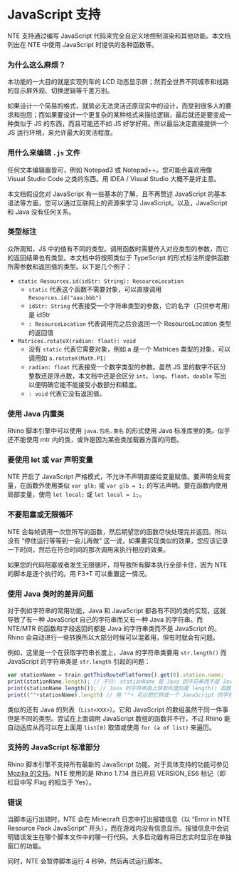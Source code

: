 # JavaScript 支持

NTE 支持通过编写 JavaScript 代码来完全自定义地控制渲染和其他功能。本文档列出在 NTE 中使用 JavaScript 时提供的各种函数等。



### 为什么这么麻烦？

本功能的一大目的就是实现列车的 LCD 动态显示屏；然而全世界不同城市和线路的显示屏外观、切换逻辑等千差万别。

如果设计一个简易的格式，就势必无法灵活还原现实中的设计，而受到很多人的要求和抱怨；而如果要设计一个更复杂的某种格式来描绘逻辑，最后就还是要变成一种类似于 JS 的东西，而且可能还不如 JS 好学好用。所以最后决定直接提供一个 JS 运行环境，来允许最大的灵活程度。



### 用什么来编辑 `.js` 文件

任何文本编辑器皆可，例如 Notepad3 或 Notepad++。您可能会喜欢用像 Visual Studio Code 之类的东西。用 IDEA / Visual Studio 大概不是好主意。

本文档假设您对 JavaScript 有一些基本的了解，且不再赘述 JavaScript 的基本语法等方面，您可以通过互联网上的资源来学习 JavaScript。以及，JavaScript 和 Java 没有任何关系。



### 类型标注

众所周知，JS 中的值有不同的类型。调用函数时需要传入对应类型的参数，而它的返回结果也有类型。本文档中将按照类似于 TypeScript 的形式标注所提供函数所需参数和返回值的类型。以下是几个例子：

- `static Resources.id(idStr: String): ResourceLocation`
  - `static` 代表这个函数不需要对象，可以直接调用 `Resources.id("aaa:bbb")`
  - `idStr: String` 代表接受一个字符串类型的参数，它的名字（只供参考用）是 idStr 
  - `: ResourceLocation` 代表调用完之后会返回一个 ResourceLocation 类型的返回值
- `Matrices.rotateX(radian: float): void`
  - 没有 `static` 代表它需要对象，例如 a 是一个 Matrices 类型的对象，可以调用如 `a.rotateX(Math.PI)`
  - `radian: float` 代表接受一个数字类型的参数。虽然 JS 里的数字不区分整数还是浮点数，本文档中还是会区分 `int`、`long`、`float`、`double` 写出以便明确它能不能接受小数部分和精度。
  - `: void` 代表它没有返回值。



### 使用 Java 内置类

Rhino 脚本引擎中可以使用 `java.包名.类名` 的形式使用 Java 标准库里的类。似乎还不能使用 mtr 内的类，或许是因为某些类加载器方面的问题。



### 要使用 let 或 var 声明变量

NTE 开启了 JavaScript 严格模式，不允许不声明直接给变量赋值。要声明全局变量，在函数外使用类似 `var glb;` 或 `var glb = 1;` 的写法声明。要在函数内使用局部变量，使用 `let local;` 或 `let local = 1;`。



### 不要阻塞或无限循环

NTE 会每帧调用一次您所写的函数，然后期望您的函数尽快处理完并返回。所以没有 “停住运行等等到一会儿再做” 这一说，如果要实现类似的效果，您应该记录一下时间，然后在符合时间的那次调用来执行相应的效果。

如果您的代码阻塞或者发生无限循环，将导致所有脚本执行全部卡住，因为 NTE 的脚本是逐个执行的。用 F3+T 可以重置这一情况。



### 使用 Java 类时的差异问题

对于例如字符串的常用功能，Java 和 JavaScript 都各有不同的类的实现，这就导致了有一种 JavaScript 自己的字符串而又有一种 Java 的字符串。而 NTE/MTR 的函数和字段返回的都是 Java 的字符串类而不是 JavaScript 的。Rhino 会自动进行一些转换所以大部分时候可以混着用，但有时就会有问题。

例如，这里是一个在获取字符串长度上，Java 的字符串类要用 `str.length()` 而 JavaScript 的字符串类是 `str.length` 引起的问题：

```javascript
var stationName = train.getThisRoutePlatforms().get(0).station.name;
print(stationName.length); // 不行: stationName 是 Java 的字符串而不是 JavaScript 的字符串
print(stationName.length()); // Java 的字符串类上获取长度的是 length() 函数，而不是 JavaScript 的 length 字段
print((""+stationName).length) // 用 ""+ 可以把它转成一个 JavaScript 的字符串类
```

类似的还有 Java 的列表（`List<XXX>`）。它和 JavaScript 的数组虽然干同一件事但是不同的类型。尝试在上面调用 JavaScript 数组的函数并不行，不过 Rhino 能自动适应从而可以在上面用 `list[0]` 取值或使用 `for (a of list)` 来遍历。



### 支持的 JavaScript 标准部分

Rhino 脚本引擎不支持所有最新的 JavaScript 功能。对于具体支持的功能可参见 [Mozilla 的文档](https://mozilla.github.io/rhino/compat/engines.html)。NTE 使用的是 Rhino 1.7.14 且已开启 VERSION_ES6 标记（即栏目中写 Flag 的相当于 Yes）。



### 错误

当脚本运行出错时，NTE 会在 Minecraft 日志中打出报错信息（以 “Error in NTE Resource Pack JavaScript” 开头），而在游戏内没有信息显示。报错信息中会说明错误发生在哪个脚本文件中的哪一行代码。大多启动器有将日志实时显示在单独窗口的功能。

同时，NTE 会暂停脚本运行 4 秒钟，然后再试运行脚本。

